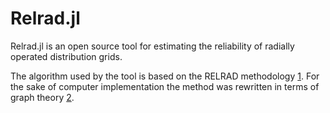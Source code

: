 # Relrad.jl
Relrad.jl is an open source tool for estimating the reliability of radially operated distribution grids.

The algorithm used by the tool is based on the RELRAD methodology [1]. For the sake of computer implementation the method was rewritten in terms of graph theory [2].

[1]: https://ieeexplore.ieee.org/abstract/document/127084
[2]: https://www.researchgate.net/publication/354477932_An_open-source_tool_for_reliability_analysis_in_radial_distribution_grids
